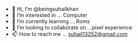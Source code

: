- 👋 Hi, I’m @beingsuhailkhan
- 👀 I’m interested in ... Computer
- 🌱 I’m currently learning ... Roms
- 💞️ I’m looking to collaborate on ...pixel experience
- 📫 How to reach me ... suhail13252@gmail.com

<!---
beingsuhailkhan/beingsuhailkhan is a ✨ special ✨ repository because its `README.md` (this file) appears on your GitHub profile.
You can click the Preview link to take a look at your changes.
--->
